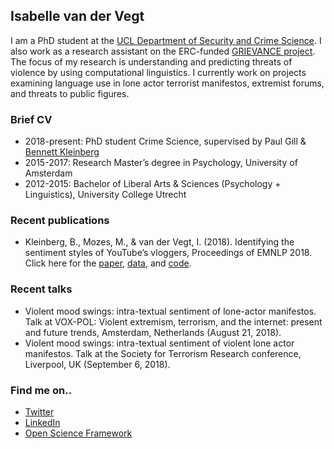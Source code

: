 ## Isabelle van der Vegt

I am a PhD student at the [UCL Department of Security and Crime Science](http://www.ucl.ac.uk/jill-dando-institute). I also work as a research assistant on the ERC-funded [GRIEVANCE project](grievance-erc.com). The focus of my research is understanding and predicting threats of violence by using computational linguistics. I currently work on projects examining language use in lone actor terrorist manifestos, extremist forums, and threats to public figures.

### Brief CV 
- 2018-present: PhD student Crime Science, supervised by Paul Gill & [Bennett Kleinberg](bkleinberg.net) 
- 2015-2017: Research Master’s degree in Psychology, University of Amsterdam 
- 2012-2015: Bachelor of Liberal Arts & Sciences (Psychology + Linguistics), University College Utrecht 

### Recent publications
- Kleinberg, B., Mozes, M., & van der Vegt, I. (2018). Identifying the sentiment styles of YouTube’s vloggers, Proceedings of EMNLP 2018. Click here for the [paper](https://arxiv.org/abs/1808.09722), [data](https://github.com/ben-aaron188/narrative_structures), and [code](https://github.com/ben-aaron188/naive_context_sentiment).

### Recent talks
- Violent mood swings: intra-textual sentiment of lone-actor manifestos. Talk at VOX-POL: Violent extremism, terrorism, and the internet: present and future trends, Amsterdam, Netherlands (August 21, 2018). 
- Violent mood swings: intra-textual sentiment of violent lone actor manifestos. Talk at the Society for Terrorism Research conference, Liverpool, UK (September 6, 2018). 

### Find me on..
- [Twitter](twitter.com/isabellevdv)
- [LinkedIn](https://www.linkedin.com/in/isabellevdv/)
- [Open Science Framework](https://osf.io/ubrz6/)


